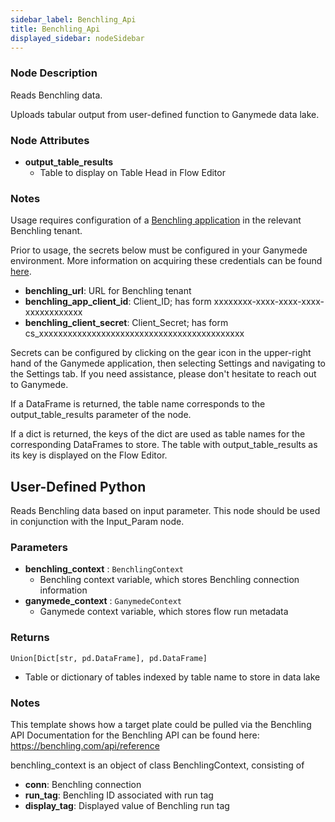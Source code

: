 ```yaml
---
sidebar_label: Benchling_Api
title: Benchling_Api
displayed_sidebar: nodeSidebar
---
```


### Node Description
Reads Benchling data.

Uploads tabular output from user-defined function to Ganymede data lake.


### Node Attributes
- **output_table_results**
  - Table to display on Table Head in Flow Editor


### Notes
Usage requires configuration of a
[Benchling application](https://docs.benchling.com/docs/getting-started-benchling-apps#getting-started)
in the relevant Benchling tenant.

Prior to usage, the secrets below must be configured in your Ganymede environment.  More information
on acquiring these credentials can be found [here](https://docs.benchling.com/docs/authentication).
- **benchling_url**: URL for Benchling tenant
- **benchling_app_client_id**: Client_ID; has form xxxxxxxx-xxxx-xxxx-xxxx-xxxxxxxxxxxx
- **benchling_client_secret**: Client_Secret; has form cs_xxxxxxxxxxxxxxxxxxxxxxxxxxxxxxxxxxxxxxxxxxx

Secrets can be configured by clicking on the gear icon in the upper-right hand of the Ganymede
application, then selecting Settings and navigating to the Settings tab.  If you need
assistance, please don't hesitate to reach out to Ganymede.

If a DataFrame is returned, the table name corresponds to the output_table_results parameter
of the node.

If a dict is returned, the keys of the dict are used as table names for the corresponding
DataFrames to store. The table with output_table_results as its key is displayed on the Flow Editor.
## User-Defined Python
Reads Benchling data based on input parameter.  This node should be used in
conjunction with the Input_Param node.


### Parameters
- **benchling_context** : `BenchlingContext`
    - Benchling context variable, which stores Benchling connection information
- **ganymede_context** : `GanymedeContext`
    - Ganymede context variable, which stores flow run metadata


### Returns
`Union[Dict[str, pd.DataFrame], pd.DataFrame]`
  - Table or dictionary of tables indexed by table name to store in data lake


### Notes
This template shows how a target plate could be pulled via the Benchling API
Documentation for the Benchling API can be found here: https://benchling.com/api/reference

benchling_context is an object of class BenchlingContext, consisting of
- **conn**: Benchling connection
- **run_tag**: Benchling ID associated with run tag
- **display_tag**: Displayed value of Benchling run tag